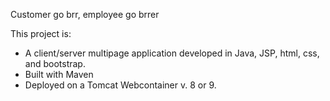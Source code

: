 Customer go brr, employee go brrer


This project is:
 
- A client/server multipage application developed in Java, JSP, html, css, and bootstrap.
- Built with Maven
- Deployed on a Tomcat Webcontainer v. 8 or 9.
